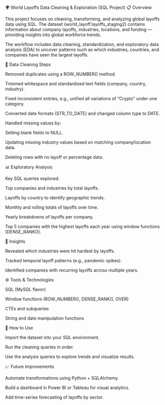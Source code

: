 🌍 World Layoffs Data Cleaning & Exploration (SQL Project)
📋 Overview

This project focuses on cleaning, transforming, and analyzing global layoffs data using SQL. The dataset (world_layoff.layoffs_staging2) contains information about company layoffs, industries, locations, and funding — providing insights into global workforce trends.

The workflow includes data cleaning, standardization, and exploratory data analysis (EDA) to uncover patterns such as which industries, countries, and companies have seen the largest layoffs.

🧹 Data Cleaning Steps

Removed duplicates using a ROW_NUMBER() method.

Trimmed whitespace and standardized text fields (company, country, industry).

Fixed inconsistent entries, e.g., unified all variations of “Crypto” under one category.

Converted date formats (STR_TO_DATE) and changed column type to DATE.

Handled missing values by:

Setting blank fields to NULL.

Updating missing industry values based on matching company/location data.

Deleting rows with no layoff or percentage data.

📊 Exploratory Analysis

Key SQL queries explored:

Top companies and industries by total layoffs.

Layoffs by country to identify geographic trends.

Monthly and rolling totals of layoffs over time.

Yearly breakdowns of layoffs per company.

Top 5 companies with the highest layoffs each year using window functions (DENSE_RANK()).

🧠 Insights

Revealed which industries were hit hardest by layoffs.

Tracked temporal layoff patterns (e.g., pandemic spikes).

Identified companies with recurring layoffs across multiple years.

⚙️ Tools & Technologies

SQL (MySQL flavor)

Window functions (ROW_NUMBER(), DENSE_RANK(), OVER)

CTEs and subqueries

String and date manipulation functions

🚀 How to Use

Import the dataset into your SQL environment.

Run the cleaning queries in order.

Use the analysis queries to explore trends and visualize results.

📈 Future Improvements

Automate transformations using Python + SQLAlchemy.

Build a dashboard in Power BI or Tableau for visual analytics.

Add time-series forecasting of layoffs by sector.
